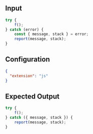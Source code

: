 
## Input
```javascript input
try {
    f();
} catch (error) {
    const { message, stack } = error;
    report(message, stack);
}
```

## Configuration
```json configuration
{
  "extension": "js"
}
```

## Expected Output
```javascript expected output
try {
    f();
} catch ({ message, stack }) {
    report(message, stack);
}
```
